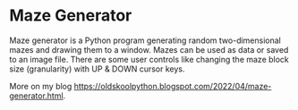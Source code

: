 # Maze Generator

Maze generator is a Python program generating random two-dimensional mazes and drawing them to a window. Mazes can be used as data or saved to an image file. There are some user controls like changing the maze block size (granularity) with UP & DOWN cursor keys.

More on my blog https://oldskoolpython.blogspot.com/2022/04/maze-generator.html.
